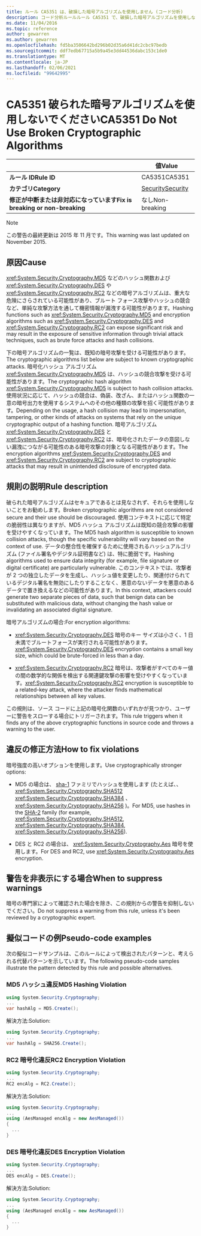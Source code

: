 ```yaml
---
title: ルール CA5351 は、破損した暗号アルゴリズムを使用しません (コード分析)
description: コード分析ルールルール CA5351 で、破損した暗号アルゴリズムを使用しないようにする
ms.date: 11/04/2016
ms.topic: reference
author: gewarren
ms.author: gewarren
ms.openlocfilehash: fd5ba3506642bd296b02d35a6d41dc2cbc97bedb
ms.sourcegitcommit: ddf7edb67715a5b9a45e3dd44536dabc153c1de0
ms.translationtype: MT
ms.contentlocale: ja-JP
ms.lasthandoff: 02/06/2021
ms.locfileid: "99642995"
---
```

# <a name="ca5351-do-not-use-broken-cryptographic-algorithms"></a><span data-ttu-id="5abc8-103">CA5351 破られた暗号アルゴリズムを使用しないでください</span><span class="sxs-lookup"><span data-stu-id="5abc8-103">CA5351 Do Not Use Broken Cryptographic Algorithms</span></span>

| | <span data-ttu-id="5abc8-104">値</span><span class="sxs-lookup"><span data-stu-id="5abc8-104">Value</span></span> |
|-|-|
| <span data-ttu-id="5abc8-105">**ルール ID**</span><span class="sxs-lookup"><span data-stu-id="5abc8-105">**Rule ID**</span></span> |<span data-ttu-id="5abc8-106">CA5351</span><span class="sxs-lookup"><span data-stu-id="5abc8-106">CA5351</span></span>|
| <span data-ttu-id="5abc8-107">**カテゴリ**</span><span class="sxs-lookup"><span data-stu-id="5abc8-107">**Category**</span></span> |[<span data-ttu-id="5abc8-108">Security</span><span class="sxs-lookup"><span data-stu-id="5abc8-108">Security</span></span>](security-warnings.md)|
| <span data-ttu-id="5abc8-109">**修正が中断または非対応になっています**</span><span class="sxs-lookup"><span data-stu-id="5abc8-109">**Fix is breaking or non-breaking**</span></span> |<span data-ttu-id="5abc8-110">なし</span><span class="sxs-lookup"><span data-stu-id="5abc8-110">Non-breaking</span></span>|

> [!NOTE]
> <span data-ttu-id="5abc8-111">この警告の最終更新は 2015 年 11 月です。</span><span class="sxs-lookup"><span data-stu-id="5abc8-111">This warning was last updated on November 2015.</span></span>

## <a name="cause"></a><span data-ttu-id="5abc8-112">原因</span><span class="sxs-lookup"><span data-stu-id="5abc8-112">Cause</span></span>

<span data-ttu-id="5abc8-113"><xref:System.Security.Cryptography.MD5> などのハッシュ関数および <xref:System.Security.Cryptography.DES> や <xref:System.Security.Cryptography.RC2> などの暗号アルゴリズムは、重大な危険にさらされている可能性があり、ブルート フォース攻撃やハッシュの競合など、単純な攻撃方法を通して機密情報が漏洩する可能性があります。</span><span class="sxs-lookup"><span data-stu-id="5abc8-113">Hashing functions such as <xref:System.Security.Cryptography.MD5> and encryption algorithms such as <xref:System.Security.Cryptography.DES> and <xref:System.Security.Cryptography.RC2> can expose significant risk and may result in the exposure of sensitive information through trivial attack techniques, such as brute force attacks and hash collisions.</span></span>

<span data-ttu-id="5abc8-114">下の暗号アルゴリズムの一覧は、既知の暗号攻撃を受ける可能性があります。</span><span class="sxs-lookup"><span data-stu-id="5abc8-114">The cryptographic algorithms list below are subject to known cryptographic attacks.</span></span> <span data-ttu-id="5abc8-115">暗号化ハッシュ アルゴリズム <xref:System.Security.Cryptography.MD5> は、ハッシュの競合攻撃を受ける可能性があります。</span><span class="sxs-lookup"><span data-stu-id="5abc8-115">The cryptographic hash algorithm <xref:System.Security.Cryptography.MD5> is subject to hash collision attacks.</span></span>  <span data-ttu-id="5abc8-116">使用状況に応じて、ハッシュの競合は、偽装、改ざん、またはハッシュ関数の一意の暗号出力を使用するシステムへのその他の種類の攻撃を招く可能性があります。</span><span class="sxs-lookup"><span data-stu-id="5abc8-116">Depending on the usage, a hash collision may lead to impersonation, tampering, or other kinds of attacks on systems that rely on the unique cryptographic output of a hashing function.</span></span> <span data-ttu-id="5abc8-117">暗号アルゴリズム <xref:System.Security.Cryptography.DES> と <xref:System.Security.Cryptography.RC2> は、暗号化されたデータの意図しない漏洩につながる可能性のある暗号攻撃の対象となる可能性があります。</span><span class="sxs-lookup"><span data-stu-id="5abc8-117">The encryption algorithms <xref:System.Security.Cryptography.DES> and <xref:System.Security.Cryptography.RC2> are subject to cryptographic attacks that may result in unintended disclosure of encrypted data.</span></span>

## <a name="rule-description"></a><span data-ttu-id="5abc8-118">規則の説明</span><span class="sxs-lookup"><span data-stu-id="5abc8-118">Rule description</span></span>

<span data-ttu-id="5abc8-119">破られた暗号アルゴリズムはセキュアであるとは見なされず、それらを使用しないことをお勧めします。</span><span class="sxs-lookup"><span data-stu-id="5abc8-119">Broken cryptographic algorithms are not  considered secure and their use should be discouraged.</span></span> <span data-ttu-id="5abc8-120">使用コンテキストに応じて特定の脆弱性は異なりますが、MD5 ハッシュ アルゴリズムは既知の競合攻撃の影響を受けやすくなっています。</span><span class="sxs-lookup"><span data-stu-id="5abc8-120">The MD5 hash algorithm is susceptible to known collision attacks, though the specific vulnerability will vary based on the context of use.</span></span>  <span data-ttu-id="5abc8-121">データの整合性を確保するために使用されるハッシュアルゴリズム (ファイル署名やデジタル証明書など) は、特に脆弱です。</span><span class="sxs-lookup"><span data-stu-id="5abc8-121">Hashing algorithms used to ensure data integrity (for example, file signature or digital certificate) are particularly vulnerable.</span></span>  <span data-ttu-id="5abc8-122">このコンテキストでは、攻撃者が 2 つの独立したデータを生成し、ハッシュ値を変更したり、関連付けられているデジタル署名を無効にしたりすることなく、悪意のないデータを悪意のあるデータで置き換えるなどの可能性があります。</span><span class="sxs-lookup"><span data-stu-id="5abc8-122">In this context, attackers could generate two separate pieces of data, such that benign data can be substituted with malicious data, without changing the hash value or invalidating an associated digital signature.</span></span>

<span data-ttu-id="5abc8-123">暗号アルゴリズムの場合:</span><span class="sxs-lookup"><span data-stu-id="5abc8-123">For encryption algorithms:</span></span>

- <span data-ttu-id="5abc8-124"><xref:System.Security.Cryptography.DES> 暗号のキー サイズは小さく、1 日未満でブルートフォースが実行される可能性があります。</span><span class="sxs-lookup"><span data-stu-id="5abc8-124"><xref:System.Security.Cryptography.DES> encryption contains a small key size, which could be brute-forced in less than a day.</span></span>

- <span data-ttu-id="5abc8-125"><xref:System.Security.Cryptography.RC2> 暗号は、攻撃者がすべてのキー値の間の数学的な関係を検出する関連鍵攻撃の影響を受けやすくなっています。</span><span class="sxs-lookup"><span data-stu-id="5abc8-125"><xref:System.Security.Cryptography.RC2> encryption is susceptible to a related-key attack, where the attacker finds mathematical relationships between all key values.</span></span>

<span data-ttu-id="5abc8-126">この規則は、ソース コードに上記の暗号化関数のいずれかが見つかり、ユーザーに警告をスローする場合にトリガーされます。</span><span class="sxs-lookup"><span data-stu-id="5abc8-126">This rule triggers when it finds any of the above cryptographic functions in source code and throws a warning to the user.</span></span>

## <a name="how-to-fix-violations"></a><span data-ttu-id="5abc8-127">違反の修正方法</span><span class="sxs-lookup"><span data-stu-id="5abc8-127">How to fix violations</span></span>

<span data-ttu-id="5abc8-128">暗号強度の高いオプションを使用します。</span><span class="sxs-lookup"><span data-stu-id="5abc8-128">Use cryptographically stronger options:</span></span>

- <span data-ttu-id="5abc8-129">MD5 の場合は、 [sha-1](/windows/desktop/SecCrypto/hash-and-signature-algorithms) ファミリでハッシュを使用します (たとえば、、 <xref:System.Security.Cryptography.SHA512> <xref:System.Security.Cryptography.SHA384> 、 <xref:System.Security.Cryptography.SHA256> )。</span><span class="sxs-lookup"><span data-stu-id="5abc8-129">For MD5, use hashes in the [SHA-2](/windows/desktop/SecCrypto/hash-and-signature-algorithms) family (for example, <xref:System.Security.Cryptography.SHA512>, <xref:System.Security.Cryptography.SHA384>, <xref:System.Security.Cryptography.SHA256>).</span></span>

- <span data-ttu-id="5abc8-130">DES と RC2 の場合は、 <xref:System.Security.Cryptography.Aes> 暗号を使用します。</span><span class="sxs-lookup"><span data-stu-id="5abc8-130">For DES and RC2, use <xref:System.Security.Cryptography.Aes> encryption.</span></span>

## <a name="when-to-suppress-warnings"></a><span data-ttu-id="5abc8-131">警告を非表示にする場合</span><span class="sxs-lookup"><span data-stu-id="5abc8-131">When to suppress warnings</span></span>

<span data-ttu-id="5abc8-132">暗号の専門家によって確認された場合を除き、この規則からの警告を抑制しないでください。</span><span class="sxs-lookup"><span data-stu-id="5abc8-132">Do not suppress a warning from this rule, unless it's been reviewed by a cryptographic expert.</span></span>

## <a name="pseudo-code-examples"></a><span data-ttu-id="5abc8-133">擬似コードの例</span><span class="sxs-lookup"><span data-stu-id="5abc8-133">Pseudo-code examples</span></span>

<span data-ttu-id="5abc8-134">次の擬似コードサンプルは、このルールによって検出されたパターンと、考えられる代替パターンを示しています。</span><span class="sxs-lookup"><span data-stu-id="5abc8-134">The following pseudo-code samples illustrate the pattern detected by this rule and possible alternatives.</span></span>

### <a name="md5-hashing-violation"></a><span data-ttu-id="5abc8-135">MD5 ハッシュ違反</span><span class="sxs-lookup"><span data-stu-id="5abc8-135">MD5 Hashing Violation</span></span>

```csharp
using System.Security.Cryptography;
...
var hashAlg = MD5.Create();
```

<span data-ttu-id="5abc8-136">解決方法:</span><span class="sxs-lookup"><span data-stu-id="5abc8-136">Solution:</span></span>

```csharp
using System.Security.Cryptography;
...
var hashAlg = SHA256.Create();
```

### <a name="rc2-encryption-violation"></a><span data-ttu-id="5abc8-137">RC2 暗号化違反</span><span class="sxs-lookup"><span data-stu-id="5abc8-137">RC2 Encryption Violation</span></span>

```csharp
using System.Security.Cryptography;
...
RC2 encAlg = RC2.Create();
```

<span data-ttu-id="5abc8-138">解決方法:</span><span class="sxs-lookup"><span data-stu-id="5abc8-138">Solution:</span></span>

```csharp
using System.Security.Cryptography;
...
using (AesManaged encAlg = new AesManaged())
{
  ...
}
```

### <a name="des-encryption-violation"></a><span data-ttu-id="5abc8-139">DES 暗号化違反</span><span class="sxs-lookup"><span data-stu-id="5abc8-139">DES Encryption Violation</span></span>

```csharp
using System.Security.Cryptography;
...
DES encAlg = DES.Create();
```

<span data-ttu-id="5abc8-140">解決方法:</span><span class="sxs-lookup"><span data-stu-id="5abc8-140">Solution:</span></span>

```csharp
using System.Security.Cryptography;
...
using (AesManaged encAlg = new AesManaged())
{
  ...
}
```
